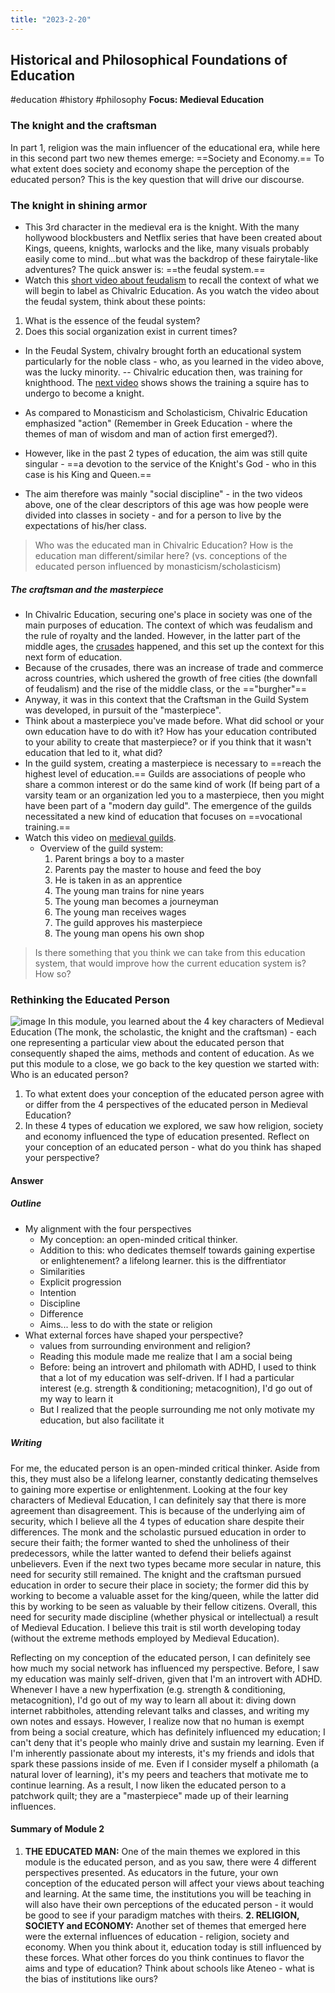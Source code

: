 ```yaml
---
title: "2023-2-20"
---
```

## Historical and Philosophical Foundations of Education
#education #history #philosophy 
**Focus: Medieval Education**
### The knight and the craftsman
In part 1, religion was the main influencer of the educational era, while here in this second part two new themes emerge: ==Society and Economy.== To what extent does society and economy shape the perception of the educated person? This is the key question that will drive our discourse.
### The knight in shining armor
- This 3rd character in the medieval era is the knight. With the many hollywood blockbusters and Netflix series that have been created about Kings, queens, knights, warlocks and the like, many visuals probably easily come to mind...but what was the backdrop of these fairytale-like adventures? The quick answer is: ==the feudal system.== 
- Watch this [short video about feudalism](https://www.youtube.com/watch?v=hQq6OeiEfrg) to recall the context of what we will begin to label as Chivalric Education. As you watch the video about the feudal system,  think about these points:
1. What is the essence of the feudal system?
2. Does this social organization exist in current times?

- In the Feudal System, chivalry brought forth an educational system particularly for the noble class - who, as you learned in the video above, was the lucky minority. -- Chivalric education then, was training for knighthood. The [next video](https://www.youtube.com/watch?v=i_N8Nt5q5Go) shows shows the training a squire has to undergo to become a knight.  

- As compared to Monasticism and Scholasticism, Chivalric Education emphasized "action" (Remember in Greek Education - where the themes of man of wisdom and man of action first emerged?). 
- However, like in the past 2 types of education, the aim was still quite singular - ==a devotion to the service of the Knight's God - who in this case is his King and Queen.== 
- The aim therefore was mainly "social discipline" - in the two videos above, one of the clear descriptors of this age was how people were divided into classes in society - and for a person to live by the expectations of his/her class.

> Who was the educated man in Chivalric Education? How is the education man different/similar here? (vs. conceptions of the educated person influenced by monasticism/scholasticism)

##### The craftsman and the masterpiece
- In Chivalric Education, securing one's place in society was one of the main purposes of education. The context of which was feudalism and the rule of royalty and the landed. However, in the latter part of the middle ages, the [crusades](https://www.history.com/topics/middle-ages/crusades) happened, and this set up the context for this next form of education. 
- Because of the crusades, there was an increase of trade and commerce across countries, which ushered the growth of free cities (the downfall of feudalism) and the rise of the middle class, or the =="burgher"==
- Anyway, it was in this context that the Craftsman in the Guild System was developed, in pursuit of the "masterpiece".
- Think about a masterpiece you've made before. What did school or your own education have to do with it? How has your education contributed to your ability to create that masterpiece? or if you think that it wasn't education that led to it, what did?
- In the guild system, creating a masterpiece is necessary to ==reach the highest level of education.== Guilds are associations of people who share a common interest or do the same kind of work (If being part of a varsity team or an organization led you to a masterpiece, then you might have been part of a "modern day guild".  The emergence of the guilds necessitated a new kind of education that focuses on ==vocational training.==
- Watch this video on [medieval guilds](https://www.youtube.com/watch?v=vnQlHeee9Dw).
  - Overview of the guild system:
    1. Parent brings a boy to a master
    2. Parents pay the master to house and feed the boy
    3. He is taken in as an apprentice
    4. The young man trains for nine years
    5. The young man becomes a journeyman
    6. The young man receives wages
    7. The guild approves his masterpiece
    8. The young man opens his own shop  

> Is there something that you think we can take from this education system, that would improve how the current education system is? How so? 

### Rethinking the Educated Person
![image](https://user-images.githubusercontent.com/23095578/220029030-571c5ce1-aaf0-4eb1-a483-fc3cd8bd8f43.png)
In this module, you learned about the 4 key characters of Medieval Education (The monk, the scholastic, the knight and the craftsman) - each one representing a particular view about the educated person that consequently shaped the aims, methods and content of education. As we put this module to a close, we go back to the key question we started with: Who is an educated person?

1. To what extent does your conception of the educated person agree with or differ from the 4 perspectives of the educated person in Medieval Education?
2. In these 4 types of education we explored, we saw how religion, society and economy influenced the type of education presented. Reflect on your conception of an educated person - what do you think has shaped your perspective?

#### Answer
##### Outline
- My alignment with the four perspectives
  -  My conception: an open-minded critical thinker.
  -  Addition to this: who dedicates themself towards gaining expertise or enlightenement? a lifelong learner. this is the diffrentiator
  -  Similarities
    -  Explicit progression
    -  Intention
    -  Discipline
  -  Difference
    - Aims... less to do with the state or religion  
- What external forces have shaped your perspective?
  - values from surrounding environment and religion?
  - Reading this module made me realize that I am a social being
  - Before: being an introvert and philomath with ADHD, I used to think that a lot of my education was self-driven. If I had a particular interest (e.g. strength & conditioning; metacognition), I'd go out of my way to learn it
  - But I realized that the people surrounding me not only motivate my education, but also facilitate it 

##### Writing

For me, the educated person is an open-minded critical thinker. Aside from this, they must also be a lifelong learner, constantly dedicating themselves to gaining more expertise or enlightenment. Looking at the four key characters of Medieval Education, I can definitely say that there is more agreement than disagreement. This is because of the underlying aim of security, which I believe all the 4 types of education share despite their differences. The monk and the scholastic pursued education in order to secure their faith; the former wanted to shed the unholiness of their predecessors, while the latter wanted to defend their beliefs against unbelievers. Even if the next two types became more secular in nature, this need for security still remained. The knight and the craftsman pursued education in order to secure their place in society; the former did this by working to become a valuable asset for the king/queen, while the latter did this by working to be seen as valuable by their fellow citizens. Overall, this need for security made discipline (whether physical or intellectual) a result of Medieval Education. I believe this trait is stil worth developing today (without the extreme methods employed by Medieval Education).

Reflecting on my conception of the educated person, I can definitely see how much my social network has influenced my perspective. Before, I saw my education was mainly self-driven, given that I'm an introvert with ADHD. Whenever I have a new hyperfixation (e.g. strength & conditioning, metacognition), I'd go out of my way to learn all about it: diving down internet rabbitholes, attending relevant talks and classes, and writing my own notes and essays. However, I realize now that no human is exempt from being a social creature, which has definitely influenced my education; I can't deny that it's people who mainly drive and sustain my learning. Even if I'm inherently passionate about my interests, it's my friends and idols that spark these passions inside of me. Even if I consider myself a philomath (a natural lover of learning), it's my peers and teachers that motivate me to continue learning. As a result, I now liken the educated person to a patchwork quilt; they are a "masterpiece" made up of their learning influences.

#### Summary of Module 2
1. **THE EDUCATED MAN:** One of the main themes we explored in this module is the educated person, and as you saw, there were 4 different perspectives presented. As educators in the future, your own conception of the educated person will affect your views about teaching and learning. At the same time, the institutions you will be teaching in will also have their own perceptions of the educated person - it would be good to see if your paradigm matches with theirs.
**2. RELIGION, SOCIETY and ECONOMY:** Another set of themes that emerged here were the external influences of education - religion, society and economy. When you think about it, education today is still influenced by these forces. What other forces do you think continues to flavor the aims and type of education? Think about schools like Ateneo - what is the bias of institutions like ours?

 
